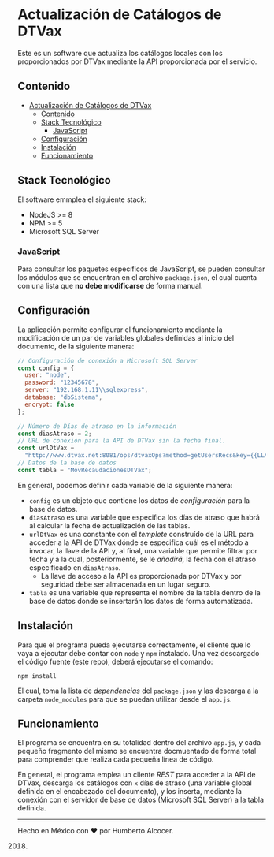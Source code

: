 # Actualización de Catálogos de DTVax

Este es un software que actualiza los catálogos locales con los proporcionados por DTVax mediante la API proporcionada por el servicio.

## Contenido

- [Actualización de Catálogos de DTVax](#actualizaci%C3%B3n-de-cat%C3%A1logos-de-dtvax)
  - [Contenido](#contenido)
  - [Stack Tecnológico](#stack-tecnol%C3%B3gico)
    - [JavaScript](#javascript)
  - [Configuración](#configuraci%C3%B3n)
  - [Instalación](#instalaci%C3%B3n)
  - [Funcionamiento](#funcionamiento)

## Stack Tecnológico

El software emmplea el siguiente stack:

- NodeJS >= 8
- NPM >= 5
- Microsoft SQL Server

### JavaScript

Para consultar los paquetes específicos de JavaScript, se pueden consultar los módulos que se encuentran en el archivo `package.json`, el cual cuenta con una lista que **no debe modificarse** de forma manual.

## Configuración

La aplicación permite configurar el funcionamiento mediante la modificación de un par de variables globales definidas al inicio del documento, de la siguiente manera:

```js
// Configuración de conexión a Microsoft SQL Server
const config = {
  user: "node",
  password: "12345678",
  server: "192.168.1.11\\sqlexpress",
  database: "dbSistema",
  encrypt: false
};

// Número de Días de atraso en la información
const diasAtraso = 2;
// URL de conexión para la API de DTVax sin la fecha final.
const urlDtVax =
  "http://www.dtvax.net:8081/ops/dtvaxOps?method=getUsersRecs&key={{LLAVE DE ACCESO API}}&recDate=";
// Datos de la base de datos
const tabla = "MovRecaudacionesDTVax";
```

En general, podemos definir cada variable de la siguiente manera:

- `config` es un objeto que contiene los datos de _configuración_ para la base de datos.
- `diasAtraso` es una variable que especifica los días de atraso que habrá al calcular la fecha de actualización de las tablas.
- `urlDtVax` es una constante con el _templete_ construído de la URL para acceder a la API de DTVax dónde se especifica cuál es el método a invocar, la llave de la API y, al final, una variable que permite filtrar por fecha y a la cual, posteriormente, se le _añadirá_, la fecha con el atraso especificado en `diasAtraso`.
  - La llave de acceso a la API es proporcionada por DTVax y por seguridad debe ser almacenada en un lugar seguro.
- `tabla` es una variable que representa el nombre de la tabla dentro de la base de datos donde se insertarán los datos de forma automatizada.

## Instalación

Para que el programa pueda ejecutarse correctamente, el cliente que lo vaya a ejecutar debe contar con `node` y `npm` instalado. Una vez descargado el código fuente (este repo), deberá ejecutarse el comando:

`npm install`

El cual, toma la lista de _dependencias_ del `package.json` y las descarga a la carpeta `node_modules` para que se puedan utilizar desde el `app.js`.

## Funcionamiento

El programa se encuentra en su totalidad dentro del archivo `app.js`, y cada pequeño fragmento del mismo se encuentra docmuentado de forma total para comprender que realiza cada pequeña línea de código.

En general, el programa emplea un cliente _REST_ para acceder a la API de DTVax, descarga los catálogos con `x` días de atraso (una variable global definida en el encabezado del documento), y los inserta, mediante la conexión con el servidor de base de datos (Microsoft SQL Server) a la tabla definida.

---

Hecho en México con ❤️ por Humberto Alcocer.

2018.
